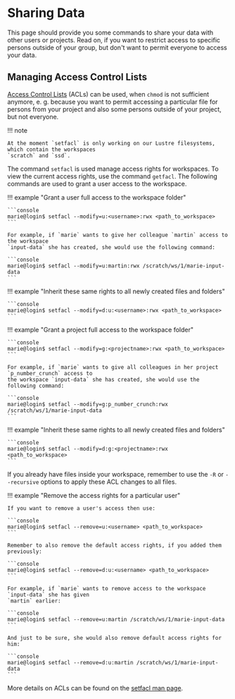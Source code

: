 # Sharing Data

This page should provide you some commands to share your data with other users or projects.
Read on, if you want to restrict access to specific persons outside of your group, but don't want to
permit everyone to access your data.

## Managing Access Control Lists

[Access Control Lists](https://en.wikipedia.org/wiki/Access-control_list) (ACLs) can be used, when
`chmod` is not sufficient anymore, e. g. because you want to permit accessing a particular file for
persons from your project and also some persons outside of your project, but not everyone.

!!! note

    At the moment `setfacl` is only working on our Lustre filesystems, which contain the workspaces
    `scratch` and `ssd`.

The command `setfacl` is used manage access rights for workspaces. To view the current access
rights, use the command `getfacl`.  The following commands are used to grant a user access to the
workspace.

!!! example "Grant a user full access to the workspace folder"

    ```console
    marie@login$ setfacl --modify=u:<username>:rwx <path_to_workspace>
    ```

    For example, if `marie` wants to give her colleague `martin` access to the workspace
    `input-data` she has created, she would use the following command:

    ```console
    marie@login$ setfacl --modify=u:martin:rwx /scratch/ws/1/marie-input-data
    ```

!!! example "Inherit these same rights to all newly created files and folders"

    ```console
    marie@login$ setfacl --modify=d:u:<username>:rwx <path_to_workspace>
    ```

!!! example "Grant a project full access to the workspace folder"

    ```console
    marie@login$ setfacl --modify=g:<projectname>:rwx <path_to_workspace>
    ```

    For example, if `marie` wants to give all colleagues in her project `p_number_crunch` access to
    the workspace `input-data` she has created, she would use the following command:

    ```console
    marie@login$ setfacl --modify=g:p_number_crunch:rwx /scratch/ws/1/marie-input-data
    ```

!!! example "Inherit these same rights to all newly created files and folders"

    ```console
    marie@login$ setfacl --modify=d:g:<projectname>:rwx <path_to_workspace>
    ```

If you already have files inside your workspace, remember to use the `-R` or `--recursive` options
to apply these ACL changes to all files.

!!! example "Remove the access rights for a particular user"

    If you want to remove a user's access then use:

    ```console
    marie@login$ setfacl --remove=u:<username> <path_to_workspace>
    ```

    Remember to also remove the default access rights, if you added them previously:

    ```console
    marie@login$ setfacl --remove=d:u:<username> <path_to_workspace>
    ```

    For example, if `marie` wants to remove access to the workspace `input-data` she has given
    `martin` earlier:

    ```console
    marie@login$ setfacl --remove=u:martin /scratch/ws/1/marie-input-data
    ```

    And just to be sure, she would also remove default access rights for him:

    ```console
    marie@login$ setfacl --remove=d:u:martin /scratch/ws/1/marie-input-data
    ```

More details on ACLs can be found on the [setfacl man page](https://man.archlinux.org/man/setfacl.1).

